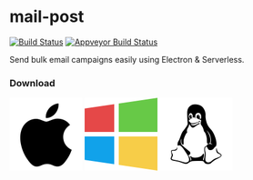 # mail-post

[![Build Status][travis-image]][travis-url]
[![Appveyor Build Status][appveyor-image]][appveyor-url]

Send bulk email campaigns easily using Electron & Serverless.

### Download

[![Apple](/docs/images/apple.png)](https://github.com/AndrewGHC/mail-post/releases)
[![Windows](/docs/images/windows.png)](https://github.com/AndrewGHC/mail-post/releases)
[![Linux](/docs/images/linux.png)](https://github.com/AndrewGHC/mail-post/releases)

[travis-image]: https://travis-ci.org/AndrewGHC/mail-post.svg?branch=master
[travis-url]: https://travis-ci.org/AndrewGHC/mail-post

[appveyor-image]: https://ci.appveyor.com/api/projects/status/github/AndrewGHC/mail-post?svg=true
[appveyor-url]: https://ci.appveyor.com/project/AndrewGHC/mail-post/branch/master
